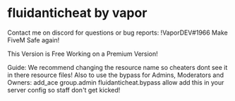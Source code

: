 # fluidanticheat by vapor
Contact me on discord for questions or bug reports: !VaporDEV#1966
Make FiveM Safe again!

This Version is Free
Working on a Premium Version!
 

Guide:
We recommend changing the resource name so cheaters dont see it in there resource files!
Also to use the bypass for Admins, Moderators and Owners:
add_ace group.admin fluidanticheat.bypass allow
add this in your server config so staff don't get kicked!

